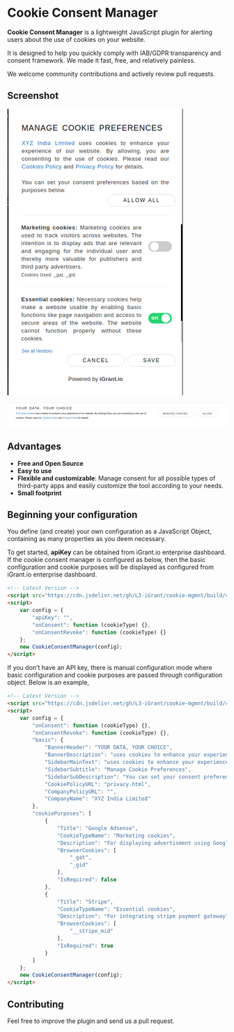 # Cookie Consent Manager

**Cookie Consent Manager** is a lightweight JavaScript plugin for alerting users about the use of cookies on your website.

It is designed to help you quickly comply with IAB/GDPR transparency and consent framework. We made it fast, free, and relatively painless.

We welcome community contributions and actively review pull requests.

## Screenshot

![CookieConsentManager__Sidebar](./screenshots/sideBar.png "Cookie Consent Manager Sidebar")

![CookieConsentManager__BottomBanner](./screenshots/bottomBanner.png "Cookie Consent Manager Bottom Banner" )

## Advantages

* **Free and Open Source**
* **Easy to use**
* **Flexible and customizable**: Manage consent for all possible types of
  third-party apps and easily customize the tool according to your needs.
* **Small footprint**

## Beginning your configuration

You define (and create) your own configuration as a JavaScript Object, containing as many properties as you deem necessary.

To get started, **apiKey** can be obtained from iGrant.io enterprise dashboard. If the cookie consent manager is configured as below, then the basic configuration and cookie purposes will be displayed as configured from iGrant.io enterprise dashboard. 

```html
<!-- Latest Version -->
<script src="https://cdn.jsdelivr.net/gh/L3-iGrant/cookie-mgmnt/build/cookieconsent.min.js" type="text/javascript"></script>
<script>
    var config = {
        "apiKey": "",
        "onConsent": function (cookieType) {},
        "onConsentRevoke": function (cookieType) {}
    };
    new CookieConsentManager(config);
</script>
```

If you don't have an API key, there is manual configuration mode where basic configuration and cookie purposes are passed through configuration object. Below is an example,

```html
<!-- Latest Version -->
<script src="https://cdn.jsdelivr.net/gh/L3-iGrant/cookie-mgmnt/build/cookieconsent.min.js" type="text/javascript"></script>
<script>
    var config = {
        "onConsent": function (cookieType) {},
        "onConsentRevoke": function (cookieType) {},
        "basic": {
            "BannerHeader": "YOUR DATA, YOUR CHOICE",
            "BannerDescription": "uses cookies to enhance your experience of our website. By clicking Allow, you are consenting to the use of cookies.",
            "SidebarMainText": "uses cookies to enhance your experience of our website. By allowing, you are consenting to the use of cookies.",
            "SidebarSubtitle": "Manage Cookie Preferences",
            "SidebarSubDescription": "You can set your consent preferences based on the purposes below.",
            "CookiePolicyURL": "privacy.html",
            "CompanyPolicyURL": "",
            "CompanyName": "XYZ India Limited"
        },
        "cookiePurposes": [
            {
                "Title": "Google Adsense",
                "CookieTypeName": "Marketing cookies",
                "Description": "For displaying advertisment using Google Adsense to gain revenue",
                "BrowserCookies": [
                    "_gat",
                    "_gid"
                ],
                "IsRequired": false
            },
            {
                "Title": "Stripe",
                "CookieTypeName": "Essential cookies",
                "Description": "For integrating stripe payment gateway",
                "BrowserCookies": [
                    "__stripe_mid"
                ],
                "IsRequired": true
            }
        ]
    };
    new CookieConsentManager(config);
</script>
```

## Contributing

Feel free to improve the plugin and send us a pull request. 
